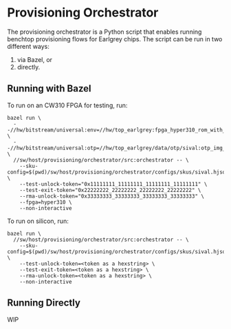 # Provisioning Orchestrator

The provisioning orchestrator is a Python script that enables running benchtop
provisioning flows for Earlgrey chips. The script can be run in two different
ways:
1. via Bazel, or
2. directly.

## Running with Bazel

To run on an CW310 FPGA for testing, run:
```
bazel run \
  --//hw/bitstream/universal:env=//hw/top_earlgrey:fpga_hyper310_rom_with_fake_keys \
  --//hw/bitstream/universal:otp=//hw/top_earlgrey/data/otp/sival:otp_img_test_unlocked0_manuf_empty \
  //sw/host/provisioning/orchestrator/src:orchestrator -- \
    --sku-config=$(pwd)/sw/host/provisioning/orchestrator/configs/skus/sival.hjson \
    --test-unlock-token="0x11111111_11111111_11111111_11111111" \
    --test-exit-token="0x22222222_22222222_22222222_22222222" \
    --rma-unlock-token="0x33333333_33333333_33333333_33333333" \
    --fpga=hyper310 \
    --non-interactive
```

To run on silicon, run:
```
bazel run \
  //sw/host/provisioning/orchestrator/src:orchestrator -- \
    --sku-config=$(pwd)/sw/host/provisioning/orchestrator/configs/skus/sival.hjson \
    --test-unlock-token=<token as a hexstring> \
    --test-exit-token=<token as a hexstring> \
    --rma-unlock-token=<token as a hexstring> \
    --non-interactive
```

## Running Directly

WIP
